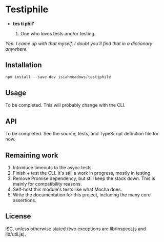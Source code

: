 # Testiphile

- **tes ti phil'**

  1. One who loves tests and/or testing.

*Yep. I came up with that myself. I doubt you'll find that in a dictionary
anywhere.*

## Installation

```js
npm install --save-dev isiahmeadows/testiphile
```

## Usage

To be completed. This will probably change with the CLI.

## API

To be completed. See the source, tests, and TypeScript definition file for now.

## Remaining work

1. Introduce timeouts to the async tests.
2. Finish + test the CLI. It's still a work in progress, mostly in testing.
3. Remove Promise dependency, but still keep the stack down. This is mainly for compatibility reasons.
4. Self-host this module's tests like what Mocha does.
5. Write the documentation for this project, including the many core assertions.

## License

ISC, unless otherwise stated (two exceptions are lib/inspect.js and lib/util.js).
